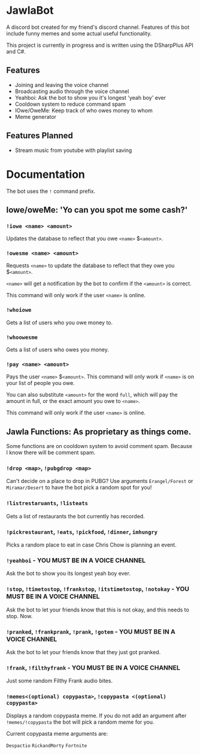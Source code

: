 # JawlaBot

A discord bot created for my friend's discord channel. Features of this bot include funny memes and some actual useful functionality. 

This project is currently in progress and is written using the DSharpPlus API and C#.

## Features

* Joining and leaving the voice channel
* Broadcasting audio through the voice channel
* Yeahboi: Ask the bot to show you it's longest 'yeah boy' ever
* Cooldown system to reduce command spam
* IOwe/OweMe: Keep track of who owes money to whom 
* Meme generator

## Features Planned

* Stream music from youtube with playlist saving

# Documentation

The bot uses the `!` command prefix.

## Iowe/oweMe: 'Yo can you spot me some cash?'

### `!iowe <name> <amount>` 

Updates the database to reflect that you owe `<name>` $`<amount>`.

### `!owesme <name> <amount>`

Requests `<name>` to update the database to reflect that they owe you $`<amount>`. 

`<name>` will get a notification by the bot to confirm if the `<amount>` is correct.

This command will only work if the user `<name>` is online.

### `!whoiowe`

Gets a list of users who you owe money to.

### `!whoowesme`

Gets a list of users who owes you money.

### `!pay <name> <amount>`

Pays the user `<name>` $`<amount>`. This command will only work if `<name>` is on your list of people you owe.

You can also substitute `<amount>` for the word `full`, which will pay the amount in full, or the exact amount you owe to `<name>`.

This command will only work if the user `<name>` is online.

## Jawla Functions: As proprietary as things come.

Some functions are on cooldown system to avoid comment spam. Because I know there will be comment spam.

### `!drop <map>`, `!pubgdrop <map>`

Can't decide on a place to drop in PUBG? Use arguments `Erangel/Forest` or `Miramar/Desert` to have the bot pick a random spot for you!

### `!listrestaruants`, `!listeats`

Gets a list of restaurants the bot currently has recorded.

### `!pickrestaurant`, `!eats`, `!pickfood`, `!dinner`, `imhungry`

Picks a random place to eat in case Chris Chow is planning an event.

### `!yeahboi` - YOU MUST BE IN A VOICE CHANNEL

Ask the bot to show you its longest yeah boy ever. 

### `!stop`, `!timetostop`, `!frankstop`, `!itstimetostop`, `!notokay` - YOU MUST BE IN A VOICE CHANNEL

Ask the bot to let your friends know that this is not okay, and this needs to stop. Now.

### `!pranked`, `!frankprank`, `!prank`, `!gotem` - YOU MUST BE IN A VOICE CHANNEL

Ask the bot to let your friends know that they just got pranked.

### `!frank`, `!filthyfrank` - YOU MUST BE IN A VOICE CHANNEL

Just some random Filthy Frank audio bites.

### `!memes<(optional) copypasta>`, `!copypasta <(optional) copypasta>`

Displays a random copypasta meme. If you do not add an argument after `!memes/!copypasta` the bot will pick a random meme for you.

Current copypasta meme arguments are:

`Despactio`
`RickandMorty`
`Fortnite`


